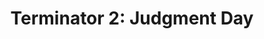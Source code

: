 ---
title: "Terminator 2: Judgment Day"

year: 1991

director: "James Cameron"

summary: "A robot with a styrian accent travels back in time to prevent the attempted murder of whom he attempted to murder in the past so he can be prevented from attempting to murder him in a past future."

comment: "The heaviest and coolest action movie ever. After you've seen it, reflect on the menagerie of vehicle-action scenes, and how you didn't notice it was a recurring theme. Now THAT's suspension of disbelief!"

image: "https://media.giphy.com/media/3o6ozh46EbuWRYAcSY/giphy.gif"

imdb: "https://www.imdb.com/title/tt0103064/"

quotes:
  - "Of course, I'm a terminator!"
  - "(After shooting someone) He'll live."
  - 'John Connor: "You get it?" The Terminator: "No."'
---